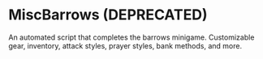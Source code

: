 MiscBarrows (DEPRECATED)
===========

An automated script that completes the barrows minigame. Customizable gear, inventory, attack styles, prayer styles, bank methods, and more.
